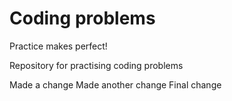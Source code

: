 # Coding problems
Practice makes perfect! 

Repository for practising coding problems


Made a change
Made another change
Final change
